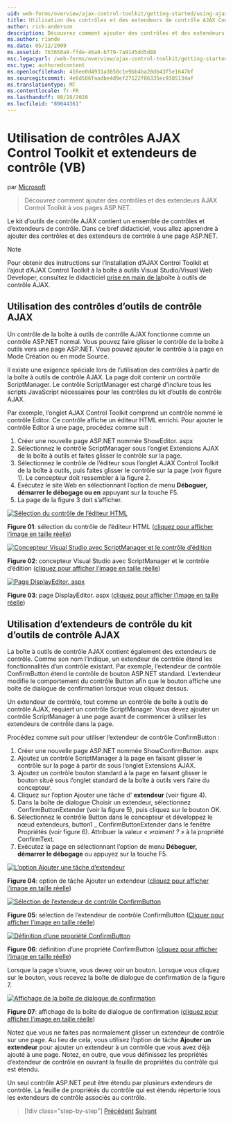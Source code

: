 ```yaml
---
uid: web-forms/overview/ajax-control-toolkit/getting-started/using-ajax-control-toolkit-controls-and-control-extenders-vb
title: Utilisation des contrôles et des extendeurs de contrôle AJAX Control Toolkit (VB) | Microsoft Docs
author: rick-anderson
description: Découvrez comment ajouter des contrôles et des extendeurs AJAX Control Toolkit à vos pages ASP.NET.
ms.author: riande
ms.date: 05/12/2009
ms.assetid: 763650a9-ffde-46a9-b779-7a9145dd5d88
msc.legacyurl: /web-forms/overview/ajax-control-toolkit/getting-started/using-ajax-control-toolkit-controls-and-control-extenders-vb
msc.type: authoredcontent
ms.openlocfilehash: 416ee0d4931a3850c1e9bb4ba28db43f5e1647bf
ms.sourcegitcommit: 4e6d586faadbe4d9ef27122f86335ec9385134af
ms.translationtype: MT
ms.contentlocale: fr-FR
ms.lasthandoff: 08/28/2020
ms.locfileid: "89044361"
---
```

# <a name="using-ajax-control-toolkit-controls-and-control-extenders-vb"></a>Utilisation de contrôles AJAX Control Toolkit et extendeurs de contrôle (VB)

par [Microsoft](https://github.com/microsoft)

> Découvrez comment ajouter des contrôles et des extendeurs AJAX Control Toolkit à vos pages ASP.NET.

Le kit d’outils de contrôle AJAX contient un ensemble de contrôles et d’extendeurs de contrôle. Dans ce bref didacticiel, vous allez apprendre à ajouter des contrôles et des extendeurs de contrôle à une page ASP.NET.

> [!NOTE] 
> 
> Pour obtenir des instructions sur l’installation d’AJAX Control Toolkit et l’ajout d’AJAX Control Toolkit à la boîte à outils Visual Studio/Visual Web Developer, consultez le didacticiel [prise en main de la](get-started-with-the-ajax-control-toolkit-vb.md)boîte à outils de contrôle AJAX.

## <a name="using-ajax-control-toolkit-controls"></a>Utilisation des contrôles d’outils de contrôle AJAX

Un contrôle de la boîte à outils de contrôle AJAX fonctionne comme un contrôle ASP.NET normal. Vous pouvez faire glisser le contrôle de la boîte à outils vers une page ASP.NET. Vous pouvez ajouter le contrôle à la page en Mode Création ou en mode Source.

Il existe une exigence spéciale lors de l’utilisation des contrôles à partir de la boîte à outils de contrôle AJAX. La page doit contenir un contrôle ScriptManager. Le contrôle ScriptManager est chargé d’inclure tous les scripts JavaScript nécessaires pour les contrôles du kit d’outils de contrôle AJAX.

Par exemple, l’onglet AJAX Control Toolkit comprend un contrôle nommé le contrôle Editor. Ce contrôle affiche un éditeur HTML enrichi. Pour ajouter le contrôle Editor à une page, procédez comme suit :

1. Créer une nouvelle page ASP.NET nommée ShowEditor. aspx
2. Sélectionnez le contrôle ScriptManager sous l’onglet Extensions AJAX de la boîte à outils et faites glisser le contrôle sur la page.
3. Sélectionnez le contrôle de l’éditeur sous l’onglet AJAX Control Toolkit de la boîte à outils, puis faites glisser le contrôle sur la page (voir figure 1). Le concepteur doit ressembler à la figure 2.
4. Exécutez le site Web en sélectionnant l’option de menu **Déboguer, démarrer le débogage ou en** appuyant sur la touche F5.
5. La page de la figure 3 doit s’afficher.

[![Sélection du contrôle de l’éditeur HTML](using-ajax-control-toolkit-controls-and-control-extenders-vb/_static/image1.jpg)](using-ajax-control-toolkit-controls-and-control-extenders-vb/_static/image1.png)

**Figure 01**: sélection du contrôle de l’éditeur HTML ([cliquez pour afficher l’image en taille réelle](using-ajax-control-toolkit-controls-and-control-extenders-vb/_static/image2.png))

[![Concepteur Visual Studio avec ScriptManager et le contrôle d’édition](using-ajax-control-toolkit-controls-and-control-extenders-vb/_static/image2.jpg)](using-ajax-control-toolkit-controls-and-control-extenders-vb/_static/image3.png)

**Figure 02**: concepteur Visual Studio avec ScriptManager et le contrôle d’édition ([cliquez pour afficher l’image en taille réelle](using-ajax-control-toolkit-controls-and-control-extenders-vb/_static/image4.png))

[![Page DisplayEditor. aspx](using-ajax-control-toolkit-controls-and-control-extenders-vb/_static/image3.jpg)](using-ajax-control-toolkit-controls-and-control-extenders-vb/_static/image5.png)

**Figure 03**: page DisplayEditor. aspx ([cliquez pour afficher l’image en taille réelle](using-ajax-control-toolkit-controls-and-control-extenders-vb/_static/image6.png))

## <a name="using-ajax-control-toolkit-control-extenders"></a>Utilisation d’extendeurs de contrôle du kit d’outils de contrôle AJAX

La boîte à outils de contrôle AJAX contient également des extendeurs de contrôle. Comme son nom l’indique, un extendeur de contrôle étend les fonctionnalités d’un contrôle existant. Par exemple, l’extendeur de contrôle ConfirmButton étend le contrôle de bouton ASP.NET standard. L’extendeur modifie le comportement du contrôle Button afin que le bouton affiche une boîte de dialogue de confirmation lorsque vous cliquez dessus.

Un extendeur de contrôle, tout comme un contrôle de boîte à outils de contrôle AJAX, requiert un contrôle ScriptManager. Vous devez ajouter un contrôle ScriptManager à une page avant de commencer à utiliser les extendeurs de contrôle dans la page.

Procédez comme suit pour utiliser l’extendeur de contrôle ConfirmButton :

1. Créer une nouvelle page ASP.NET nommée ShowConfirmButton. aspx
2. Ajoutez un contrôle ScriptManager à la page en faisant glisser le contrôle sur la page à partir de sous l’onglet Extensions AJAX.
3. Ajoutez un contrôle bouton standard à la page en faisant glisser le bouton situé sous l’onglet standard de la boîte à outils vers l’aire du concepteur.
4. Cliquez sur l’option Ajouter une tâche d' **extendeur** (voir figure 4).
5. Dans la boîte de dialogue Choisir un extendeur, sélectionnez ConfirmButtonExtender (voir la figure 5), puis cliquez sur le bouton OK.
6. Sélectionnez le contrôle Button dans le concepteur et développez le nœud extendeurs, button1 \_ ConfirmButtonExtender dans le fenêtre Propriétés (voir figure 6). Attribuer la valeur *« vraiment ? »* à la propriété ConfirmText.
7. Exécutez la page en sélectionnant l’option de menu **Déboguer, démarrer le débogage** ou appuyez sur la touche F5.

[![L’option Ajouter une tâche d’extendeur](using-ajax-control-toolkit-controls-and-control-extenders-vb/_static/image4.jpg)](using-ajax-control-toolkit-controls-and-control-extenders-vb/_static/image7.png)

**Figure 04**: option de tâche Ajouter un extendeur ([cliquez pour afficher l’image en taille réelle](using-ajax-control-toolkit-controls-and-control-extenders-vb/_static/image8.png))

[![Sélection de l’extendeur de contrôle ConfirmButton](using-ajax-control-toolkit-controls-and-control-extenders-vb/_static/image5.jpg)](using-ajax-control-toolkit-controls-and-control-extenders-vb/_static/image9.png)

**Figure 05**: sélection de l’extendeur de contrôle ConfirmButton ([Cliquer pour afficher l’image en taille réelle](using-ajax-control-toolkit-controls-and-control-extenders-vb/_static/image10.png))

[![Définition d’une propriété ConfirmButton](using-ajax-control-toolkit-controls-and-control-extenders-vb/_static/image6.jpg)](using-ajax-control-toolkit-controls-and-control-extenders-vb/_static/image11.png)

**Figure 06**: définition d’une propriété ConfirmButton ([cliquez pour afficher l’image en taille réelle](using-ajax-control-toolkit-controls-and-control-extenders-vb/_static/image12.png))

Lorsque la page s’ouvre, vous devez voir un bouton. Lorsque vous cliquez sur le bouton, vous recevez la boîte de dialogue de confirmation de la figure 7.

[![Affichage de la boîte de dialogue de confirmation](using-ajax-control-toolkit-controls-and-control-extenders-vb/_static/image7.jpg)](using-ajax-control-toolkit-controls-and-control-extenders-vb/_static/image13.png)

**Figure 07**: affichage de la boîte de dialogue de confirmation ([cliquez pour afficher l’image en taille réelle](using-ajax-control-toolkit-controls-and-control-extenders-vb/_static/image14.png))

Notez que vous ne faites pas normalement glisser un extendeur de contrôle sur une page. Au lieu de cela, vous utilisez l’option de tâche **Ajouter un extendeur** pour ajouter un extendeur à un contrôle que vous avez déjà ajouté à une page. Notez, en outre, que vous définissez les propriétés d’extendeur de contrôle en ouvrant la feuille de propriétés du contrôle qui est étendu.

Un seul contrôle ASP.NET peut être étendu par plusieurs extendeurs de contrôle. La feuille de propriétés du contrôle qui est étendu répertorie tous les extendeurs de contrôle associés au contrôle.

> [!div class="step-by-step"]
> [Précédent](get-started-with-the-ajax-control-toolkit-vb.md) 
>  [Suivant](creating-a-custom-ajax-control-toolkit-control-extender-vb.md)
